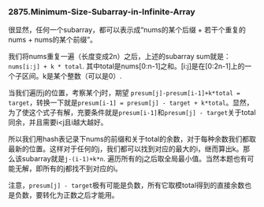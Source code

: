 ### 2875.Minimum-Size-Subarray-in-Infinite-Array

很显然，任何一个subarray，都可以表示成“nums的某个后缀 + 若干个重复的nums + nums的某个前缀”。

我们将nums重复一遍（长度变成2n）之后，上述的subarray sum就是：`nums[i:j] + k * total`. 其中total是nums[0:n-1]之和。[i:j]是在[0:2n-1]上的一个子区间。k是某个整数（可以是0）.

当我们遍历j的位置，考察某个j时，期望 `presum[j]-presum[i-1]+k*total = target`，转换一下就是`presum[i-1] = presum[j] - target + k*total`。显然，为了使这个式子有解，充要条件就是`presum[i-1]`和`presum[j] - target`关于total同余，并且需要i<j且i越大越好。

所以我们用hash表记录下nums的前缀和关于total的余数，对于每种余数我们都取最新的位置。这样对于任何的j，我们都可以找到对应的最大的i，继而算出k。那么该subarray就是`j-(i-1)+k*n`. 遍历所有的j之后取全局最小值。当然本题也有可能无解，即所有的j都找不到对应的i。

注意，`presum[j] - target`极有可能是负数，所有它取模total得到的直接余数也是负数，要转化为正数之后才能用。

